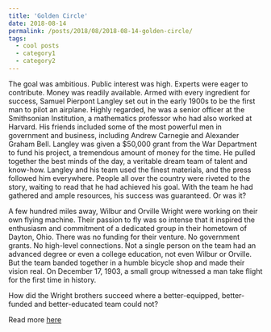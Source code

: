 ```yaml
---
title: 'Golden Circle'
date: 2018-08-14
permalink: /posts/2018/08/2018-08-14-golden-circle/
tags:
  - cool posts
  - category1
  - category2
---
```


The goal was ambitious. Public interest was high. Experts were eager to contribute. Money was readily available. Armed with every ingredient for success, Samuel Pierpont Langley set out in the early 1900s to be the first man to pilot an airplane. Highly regarded, he was a senior officer at the Smithsonian Institution, a mathematics professor who had also worked at Harvard. His friends included some of the most powerful men in government and business, including Andrew Carnegie and Alexander Graham Bell. Langley was given a $50,000 grant from the War Department to fund his project, a tremendous amount of money for the time. He pulled together the best minds of the day, a veritable dream team of talent and know-how. Langley and his team used the finest materials, and the press followed him everywhere. People all over the country were riveted to the story, waiting to read that he had achieved his goal. With the team he had gathered and ample resources, his success was guaranteed. Or was it?

A few hundred miles away, Wilbur and Orville Wright were working on their own flying machine. Their passion to fly was so intense that it inspired the enthusiasm and commitment of a dedicated group in their hometown of Dayton, Ohio. There was no funding for their venture. No government grants. No high-level connections. Not a single person on the team had an advanced degree or even a college education, not even Wilbur or Orville. But the team banded together in a humble bicycle shop and made their vision real. On December 17, 1903, a small group witnessed a man take flight for the first time in history.

How did the Wright brothers succeed where a better-equipped, better-funded and better-educated team could not?

Read more [here](https://blog.startwithwhy.com/refocus/wright-brothers/)
